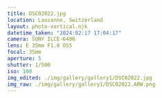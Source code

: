 ```yaml
---
title: DSC02022.jpg
location: Lausanne, Switzerland
layout: photo-vertical.njk
datetime_taken: "2024:02:17 17:04:17"
camera: SONY ILCE-6400
lens: E 35mm F1.8 OSS
focal: 35mm
aperture: 5
shutter: 1/500
iso: 100
img_edited: ./img/gallery/gallery1/DSC02022.jpg
img_raw: ./img/gallery/gallery1/DSC02022.ARW.png
---
```


